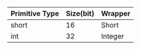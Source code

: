 | Primitive Type | Size(bit) | Wrapper |
|----------------|-----------|---------|
| short          | 16        | Short   |
| int            | 32        | Integer |